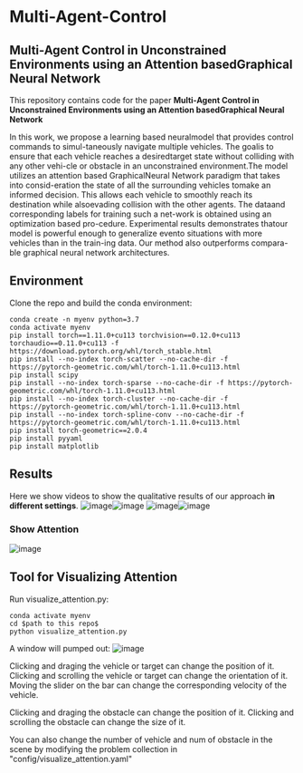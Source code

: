 #  Multi-Agent-Control
## Multi-Agent Control in Unconstrained Environments using an Attention basedGraphical Neural Network

This repository contains code for the paper **Multi-Agent Control in Unconstrained Environments using an Attention basedGraphical Neural Network** 

In this work, we propose a learning based neuralmodel that provides control commands to simul-taneously navigate multiple vehicles.  The goalis to ensure that each vehicle reaches a desiredtarget state without colliding with any other vehi-cle or obstacle in an unconstrained environment.The model utilizes an attention based GraphicalNeural Network paradigm that takes into consid-eration the state of all the surrounding vehicles tomake an informed decision. This allows each vehicle to smoothly reach its destination while alsoevading collision with the other agents. The dataand corresponding labels for training such a net-work is obtained using an optimization based pro-cedure.  Experimental results demonstrates thatour model is powerful enough to generalize evento situations with more vehicles than in the train-ing data. Our method also outperforms compara-ble graphical neural network architectures.


## Environment

Clone the repo and build the conda environment:

```
conda create -n myenv python=3.7 
conda activate myenv
pip install torch==1.11.0+cu113 torchvision==0.12.0+cu113 torchaudio==0.11.0+cu113 -f https://download.pytorch.org/whl/torch_stable.html
pip install --no-index torch-scatter --no-cache-dir -f https://pytorch-geometric.com/whl/torch-1.11.0+cu113.html
pip install scipy
pip install --no-index torch-sparse --no-cache-dir -f https://pytorch-geometric.com/whl/torch-1.11.0+cu113.html
pip install --no-index torch-cluster --no-cache-dir -f https://pytorch-geometric.com/whl/torch-1.11.0+cu113.html
pip install --no-index torch-spline-conv --no-cache-dir -f https://pytorch-geometric.com/whl/torch-1.11.0+cu113.html
pip install torch-geometric==2.0.4
pip install pyyaml
pip install matplotlib
```

## Results

Here we show videos to show the qualitative results of our approach **in different settings**. 
![image](./images/IterGNN_MyTransformerConv_1.gif)![image](./images/IterGNN_MyTransformerConv_2.gif)
![image](./images/IterGNN_MyTransformerConv_3.gif)![image](./images/IterGNN_MyTransformerConv_4.gif)


### Show Attention

![image](./images/IterGNN_MyTransformerConv_Show_Attention.gif)


## Tool for Visualizing Attention 

Run visualize_attention.py:
```
conda activate myenv
cd $path to this repo$
python visualize_attention.py
```
A window will pumped out:
![image](./images/Attention_Visualization_Tool.png)

Clicking and draging the vehicle or target can change the position of it. 
Clicking and scrolling the vehicle or target can change the orientation of it.
Moving the slider on the bar can change the corresponding velocity of the vehicle.

Clicking and draging the obstacle can change the position of it.
Clicking and scrolling the obstacle can change the size of it.

You can also change the number of vehicle and num of obstacle in the scene by modifying the problem collection in "config/visualize_attention.yaml"

